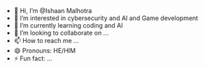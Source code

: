 - 👋 Hi, I’m @Ishaan Malhotra
- 👀 I’m interested in cybersecurity and AI and Game development
- 🌱 I’m currently learning coding and AI
- 💞️ I’m looking to collaborate on ...
- 📫 How to reach me ...
- 😄 Pronouns: HE/HIM
- ⚡ Fun fact: ...

<!---
Ishaan72004/Ishaan72004 is a ✨ special ✨ repository because its `README.md` (this file) appears on your GitHub profile.
You can click the Preview link to take a look at your changes.
--->
